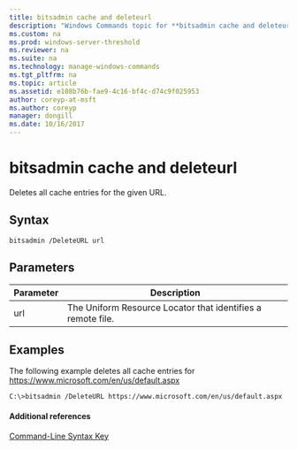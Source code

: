 ```yaml
---
title: bitsadmin cache and deleteurl
description: "Windows Commands topic for **bitsadmin cache and deleteurl** - deletes all cache entries for the given URL."
ms.custom: na
ms.prod: windows-server-threshold
ms.reviewer: na
ms.suite: na
ms.technology: manage-windows-commands
ms.tgt_pltfrm: na
ms.topic: article
ms.assetid: e108b76b-fae9-4c16-bf4c-d74c9f025953
author: coreyp-at-msft
ms.author: coreyp
manager: dongill
ms.date: 10/16/2017
---
```


# bitsadmin cache and deleteurl



Deletes all cache entries for the given URL.

## Syntax

```
bitsadmin /DeleteURL url
```

## Parameters

|Parameter|Description|
|---------|-----------|
|url|The Uniform Resource Locator that identifies a remote file.|

## <a name="BKMK_examples"></a>Examples

The following example deletes all cache entries for https://www.microsoft.com/en/us/default.aspx
```
C:\>bitsadmin /DeleteURL https://www.microsoft.com/en/us/default.aspx 
```

#### Additional references

[Command-Line Syntax Key](command-line-syntax-key.md)